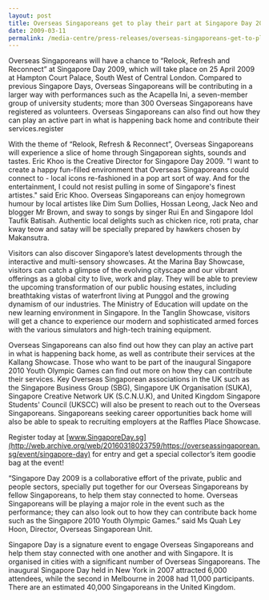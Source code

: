 ```yaml
---
layout: post
title: Overseas Singaporeans get to play their part at Singapore Day 2009
date: 2009-03-11
permalink: /media-centre/press-releases/overseas-singaporeans-get-to-play-their-part-at-singapore-day-2009/
---
```

Overseas Singaporeans will have a chance to “Relook, Refresh and Reconnect” at Singapore Day 2009, which will take place on 25 April 2009 at Hampton Court Palace, South West of Central London. Compared to previous Singapore Days, Overseas Singaporeans will be contributing in a larger way with performances such as the Acapella Ini, a seven-member group of university students; more than 300 Overseas Singaporeans have registered as volunteers. Overseas Singaporeans can also find out how they can play an active part in what is happening back home and contribute their services.register

With the theme of “Relook, Refresh & Reconnect”, Overseas Singaporeans will experience a slice of home through Singaporean sights, sounds and tastes. Eric Khoo is the Creative Director for Singapore Day 2009. "I want to create a happy fun-filled environment that Overseas Singaporeans could connect to - local icons re-fashioned in a pop art sort of way. And for the entertainment, I could not resist pulling in some of Singapore's finest artistes." said Eric Khoo. Overseas Singaporeans can enjoy homegrown humour by local artistes like Dim Sum Dollies, Hossan Leong, Jack Neo and blogger Mr Brown, and sway to songs by singer Rui En and Singapore Idol Taufik Batisah. Authentic local delights such as chicken rice, roti prata, char kway teow and satay will be specially prepared by hawkers chosen by Makansutra.

Visitors can also discover Singapore’s latest developments through the interactive and multi-sensory showcases. At the Marina Bay Showcase, visitors can catch a glimpse of the evolving cityscape and our vibrant offerings as a global city to live, work and play. They will be able to preview the upcoming transformation of our public housing estates, including breathtaking vistas of waterfront living at Punggol and the growing dynamism of our industries. The Ministry of Education will update on the new learning environment in Singapore. In the Tanglin Showcase, visitors will get a chance to experience our modern and sophisticated armed forces with the various simulators and high-tech training equipment.

Overseas Singaporeans can also find out how they can play an active part in what is happening back home, as well as contribute their services at the Kallang Showcase. Those who want to be part of the inaugural Singapore 2010 Youth Olympic Games can find out more on how they can contribute their services. Key Overseas Singaporean associations in the UK such as the Singapore Business Group (SBG), Singapore UK Organisation (SUKA), Singapore Creative Network UK (S.C.N.U.K), and United Kingdom Singapore Students' Council (UKSCC) will also be present to reach out to the Overseas Singaporeans. Singaporeans seeking career opportunities back home will also be able to speak to recruiting employers at the Raffles Place Showcase.

Register today at [www.SingaporeDay.sg](http://web.archive.org/web/20160318023759/https://overseassingaporean.sg/event/singapore-day) for entry and get a special collector’s item goodie bag at the event!

“Singapore Day 2009 is a collaborative effort of the private, public and people sectors, specially put together for our Overseas Singaporeans by fellow Singaporeans, to help them stay connected to home. Overseas Singaporeans will be playing a major role in the event such as the performance; they can also look out to how they can contribute back home such as the Singapore 2010 Youth Olympic Games.” said Ms Quah Ley Hoon, Director, Overseas Singaporean Unit.

Singapore Day is a signature event to engage Overseas Singaporeans and help them stay connected with one another and with Singapore. It is organised in cities with a significant number of Overseas Singaporeans. The inaugural Singapore Day held in New York in 2007 attracted 6,000 attendees, while the second in Melbourne in 2008 had 11,000 participants. There are an estimated 40,000 Singaporeans in the United Kingdom.